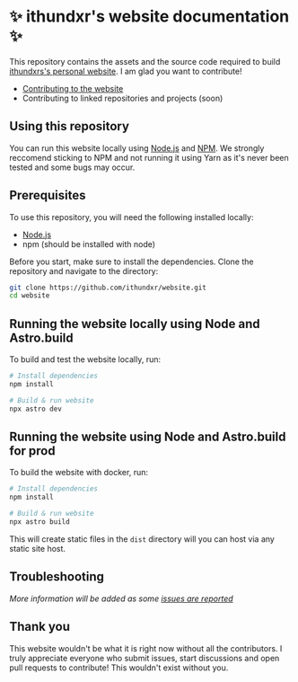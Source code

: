 # ✨ ithundxr's website documentation ✨
This repository contains the assets and the source code required to build [ithundxrs's personal website](https://ithundxr.dev). I am glad you want to contribute!
- [Contributing to the website](https://github.com/ithundxr/ithundxr.dev/pull)
- Contributing to linked repositories and projects (soon)

## Using this repository
You can run this website locally using [Node.js](https://nodejs.org) and [NPM](https://npmjs.com). We strongly reccomend sticking to NPM and not running it using Yarn as it's never been tested and some bugs may occur.

## Prerequisites
To use this repository, you will need the following installed locally:
- [Node.js](https://nodejs.org/)
- npm (should be installed with node)

Before you start, make sure to install the dependencies. Clone the repository and navigate to the directory:
```sh
git clone https://github.com/ithundxr/website.git
cd website
```

## Running the website locally using Node and Astro.build
To build and test the website locally, run:
```sh
# Install dependencies
npm install

# Build & run website
npx astro dev
```

## Running the website using Node and Astro.build for prod
To build the website with docker, run:
```sh
# Install dependencies
npm install

# Build & run website
npx astro build
```

This will create static files in the `dist` directory will you can host via any static site host.

## Troubleshooting
*More information will be added as some [issues are reported](https://github.com/ithundxr/website/issues)*

## Thank you
This website wouldn't be what it is right now without all the contributors. I truly appreciate everyone who submit issues, start discussions and open pull requests to contribute! This wouldn't exist without you.